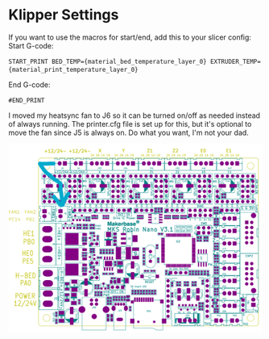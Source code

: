 # Klipper Settings

If you want to use the macros for start/end, add this to your slicer config:
Start G-code:
```
START_PRINT BED_TEMP={material_bed_temperature_layer_0} EXTRUDER_TEMP={material_print_temperature_layer_0}
```
End G-code:
```
#END_PRINT
```

I moved my heatsync fan to J6 so it can be turned on/off as needed instead of always running. The printer.cfg file is set up for this, but it's optional to move the fan since J5 is always on. Do what you want, I'm not your dad.

![Optional Fan Move](Move_Heatsync_Fan.png "J5 to J6")

